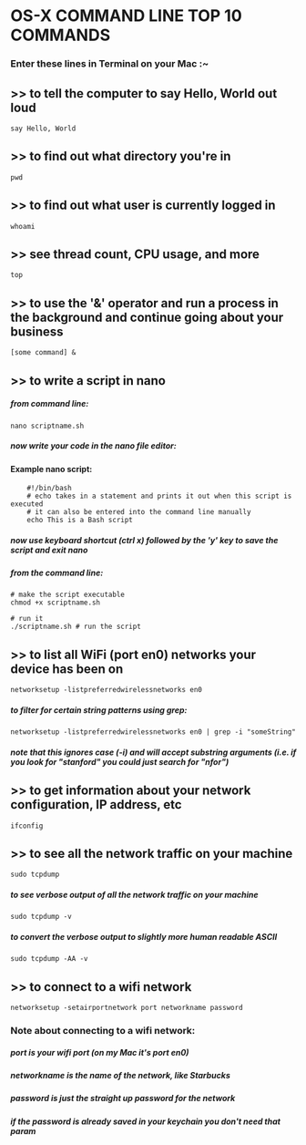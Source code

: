 # OS-X COMMAND LINE TOP 10 COMMANDS
### Enter these lines in Terminal on your Mac :~

## >> to tell the computer to say Hello, World out loud
    say Hello, World

## >> to find out what directory you're in
    pwd

## >> to find out what user is currently logged in
    whoami
    
## >> see thread count, CPU usage, and more
    top

## >> to use the '&' operator and run a process in the background and continue going about your business
    [some command] &

## >> to write a script in nano
##### from command line:

    nano scriptname.sh

##### now write your code in the nano file editor:
        
#### Example nano script: 
        
	    #!/bin/bash
	    # echo takes in a statement and prints it out when this script is executed
	    # it can also be entered into the command line manually
	    echo This is a Bash script 
            
        
##### now use keyboard shortcut (ctrl x) followed by the 'y' key to save the script and exit nano    

##### from the command line:
    # make the script executable
    chmod +x scriptname.sh 
    
    # run it
    ./scriptname.sh # run the script

## >> to list all WiFi (port en0) networks your device has been on
    networksetup -listpreferredwirelessnetworks en0 
##### to filter for certain string patterns using grep: 
  
    networksetup -listpreferredwirelessnetworks en0 | grep -i "someString" 
##### note that this ignores case (-i) and will accept substring arguments (i.e. if you look for "stanford" you could just search for "nfor")

## >> to get information about your network configuration, IP address, etc
    ifconfig

## >> to see all the network traffic on your machine
    sudo tcpdump
##### to see verbose output of all the network traffic on your machine

    sudo tcpdump -v
##### to convert the verbose output to slightly more human readable ASCII

    sudo tcpdump -AA -v

## >> to connect to a wifi network 
    networksetup -setairportnetwork port networkname password
### Note about connecting to a wifi network:
##### port is your wifi port (on my Mac it's port en0)
##### networkname is the name of the network, like Starbucks
##### password is just the straight up password for the network
##### if the password is already saved in your keychain you don't need that param

